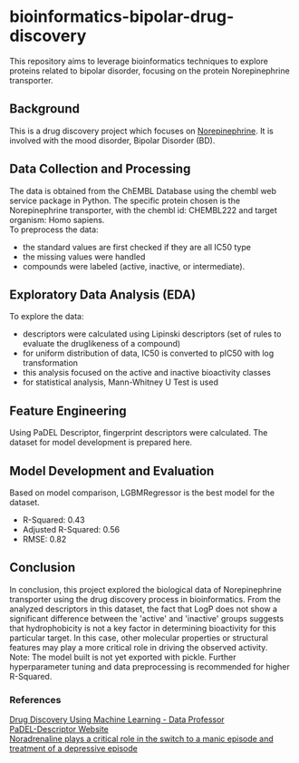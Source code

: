 # bioinformatics-bipolar-drug-discovery
This repository aims to leverage bioinformatics techniques to explore proteins related to bipolar disorder, focusing on the protein Norepinephrine transporter.

## Background
This is a drug discovery project which focuses on [Norepinephrine](https://my.clevelandclinic.org/health/articles/22610-norepinephrine-noradrenaline). It is involved with the mood disorder, Bipolar Disorder (BD). 

## Data Collection and Processing
The data is obtained from the ChEMBL Database using the chembl web service package in Python. The specific protein chosen is the Norepinephrine transporter, with the chembl id: CHEMBL222 and target organism: Homo sapiens. <br> 
To preprocess the data: <br> 
- the standard values are first checked if they are all IC50 type
- the missing values were handled
- compounds were labeled (active, inactive, or intermediate).

## Exploratory Data Analysis (EDA)
To explore the data: <br>
- descriptors were calculated using Lipinski descriptors (set of rules to evaluate the druglikeness of a compound)
- for uniform distribution of data, IC50 is converted to pIC50 with log transformation
- this analysis focused on the active and inactive bioactivity classes
- for statistical analysis, Mann-Whitney U Test is used

## Feature Engineering
Using PaDEL Descriptor, fingerprint descriptors were calculated. The dataset for model development is prepared here.

## Model Development and Evaluation
Based on model comparison, LGBMRegressor is the best model for the dataset. <br>
- R-Squared: 0.43
- Adjusted R-Squared: 0.56
- RMSE: 0.82

## Conclusion
In conclusion, this project explored the biological data of Norepinephrine transporter using the drug discovery process in bioinformatics. From the analyzed descriptors in this dataset, the fact that LogP does not show a significant difference between the 'active' and 'inactive' groups suggests that hydrophobicity is not a key factor in determining bioactivity for this particular target. In this case, other molecular properties or structural features may play a more critical role in driving the observed activity. <br> 
Note: The model built is not yet exported with pickle. Further hyperparameter tuning and data preprocessing is recommended for higher R-Squared.

### References
[Drug Discovery Using Machine Learning - Data Professor](https://www.youtube.com/watch?v=jBlTQjcKuaY&t=5075s) <br>
[PaDEL-Descriptor Website](http://yapcwsoft.com/dd/padeldescriptor/) <br>
[Noradrenaline plays a critical role in the switch to a manic episode and treatment of a depressive episode](https://www.ncbi.nlm.nih.gov/pmc/articles/PMC5036557/)
